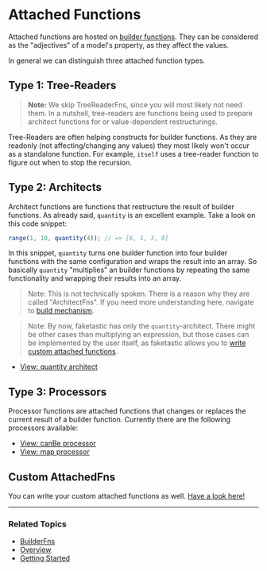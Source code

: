 # Attached Functions

Attached functions are hosted on [builder functions](../builder-fns/builder-fns.md). They can be considered as the "adjectives" of a model's property, as they affect the values.

In general we can distinguish three attached function types.

## Type 1: Tree-Readers

> **Note:** We skip TreeReaderFns, since you will most likely not need them. In a nutshell, tree-readers are functions being used to prepare architect functions for or value-dependent restructurings.

Tree-Readers are often helping constructs for builder functions. As they are readonly (not affecting/changing any values) they most likely won't occur as a standalone function. For example, `itself` uses a tree-reader function to figure out when to stop the recursion.

## Type 2: Architects

Architect functions are functions that restructure the result of builder functions. As already said, `quantity` is an excellent example. Take a look on this code snippet:

```ts
range(1, 10, quantity(4)); // => [6, 1, 3, 9]
```

In this snippet, `quantity` turns one builder function into four builder functions with the same configuration and wraps the result into an array. So basically `quantity` "multiplies" an builder functions by repeating the same functionality and wrapping their results into an array.

> Note: This is not technically spoken. There is a reason why they are called "ArchitectFns". If you need more understanding here, navigate to [build mechanism](./topics/build-mechanism.md).

> Note: By now, faketastic has only the `quantity`-architect. There might be other cases than multiplying an expression, but those cases can be implemented by the user itself, as faketastic allows you to [write custom attached functions](./attached-fns/attached-fns.md#custom-attached-fns).

- [View: quantity architect](./quantity.md)

## Type 3: Processors

Processor functions are attached functions that changes or replaces the current result of a builder function. Currently there are the following processors available:

- [View: canBe processor](./can-be.md)
- [View: map processor](./map.md)

## Custom AttachedFns

You can write your custom attached functions as well. [Have a look here!](../topics/custom-code.md#Create-Custom-AttachedFns)


---

### Related Topics

- [BuilderFns](../builder-fns/builder-fns.md)
- [Overview](../overview.md)
- [Getting Started](../getting-started.md)

